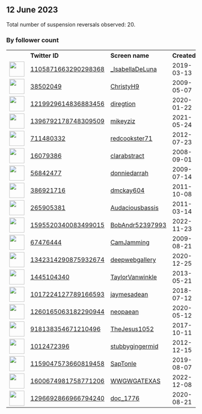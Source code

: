
## 12 June 2023
Total number of suspension reversals observed: 20.

### By follower count
<table><tr><th></th><th align="left">Twitter ID</th><th align="left">Screen name</th>
<th align="left">Created</th><th align="left">Status</th><th align="left">Suspended</th><th align="left">Followers</th>
<tr><td><a href="https://pbs.twimg.com/profile_images/1572682892584550404/C2Wskpyw_normal.jpg"><img src="https://pbs.twimg.com/profile_images/1572682892584550404/C2Wskpyw_normal.jpg" width="40px" height="40px" align="center"/></a></td><td><a href="https://twitter.com/intent/user?user_id=1105871663290298368">1105871663290298368</a></td><td><a href="https://twitter.com/_IsabellaDeLuna">_IsabellaDeLuna</a></td><td>2019-03-13</td><td align="center"></td><td>2022-09-23</td><td>11615</td></tr>
<tr><td><a href="https://pbs.twimg.com/profile_images/1561075901185531906/Nqgmees5_normal.jpg"><img src="https://pbs.twimg.com/profile_images/1561075901185531906/Nqgmees5_normal.jpg" width="40px" height="40px" align="center"/></a></td><td><a href="https://twitter.com/intent/user?user_id=38502049">38502049</a></td><td><a href="https://twitter.com/ChristyH9">ChristyH9</a></td><td>2009-05-07</td><td align="center"></td><td>2023-05-21</td><td>2038</td></tr>
<tr><td><a href="https://pbs.twimg.com/profile_images/1665914340564955136/m_1EOpdg_normal.jpg"><img src="https://pbs.twimg.com/profile_images/1665914340564955136/m_1EOpdg_normal.jpg" width="40px" height="40px" align="center"/></a></td><td><a href="https://twitter.com/intent/user?user_id=1219929614836883456">1219929614836883456</a></td><td><a href="https://twitter.com/diregtion">diregtion</a></td><td>2020-01-22</td><td align="center"></td><td>2023-03-06</td><td>1298</td></tr>
<tr><td><a href="https://pbs.twimg.com/profile_images/1644361996526321664/CBjB266V_normal.jpg"><img src="https://pbs.twimg.com/profile_images/1644361996526321664/CBjB266V_normal.jpg" width="40px" height="40px" align="center"/></a></td><td><a href="https://twitter.com/intent/user?user_id=1396792178748309509">1396792178748309509</a></td><td><a href="https://twitter.com/mikeyziz">mikeyziz</a></td><td>2021-05-24</td><td align="center"></td><td>2023-06-01</td><td>351</td></tr>
<tr><td><a href="https://pbs.twimg.com/profile_images/1564197937344913409/O0lwelbb_normal.jpg"><img src="https://pbs.twimg.com/profile_images/1564197937344913409/O0lwelbb_normal.jpg" width="40px" height="40px" align="center"/></a></td><td><a href="https://twitter.com/intent/user?user_id=711480332">711480332</a></td><td><a href="https://twitter.com/redcookster71">redcookster71</a></td><td>2012-07-23</td><td align="center"></td><td>2022-09-16</td><td>350</td></tr>
<tr><td><a href="https://pbs.twimg.com/profile_images/1589587513408376833/oExsQGKc_normal.jpg"><img src="https://pbs.twimg.com/profile_images/1589587513408376833/oExsQGKc_normal.jpg" width="40px" height="40px" align="center"/></a></td><td><a href="https://twitter.com/intent/user?user_id=16079386">16079386</a></td><td><a href="https://twitter.com/clarabstract">clarabstract</a></td><td>2008-09-01</td><td align="center"></td><td>2022-12-16</td><td>276</td></tr>
<tr><td><a href="https://pbs.twimg.com/profile_images/1414741220732006405/YAxPmpNy_normal.jpg"><img src="https://pbs.twimg.com/profile_images/1414741220732006405/YAxPmpNy_normal.jpg" width="40px" height="40px" align="center"/></a></td><td><a href="https://twitter.com/intent/user?user_id=56842477">56842477</a></td><td><a href="https://twitter.com/donniedarrah">donniedarrah</a></td><td>2009-07-14</td><td align="center"></td><td>2023-06-02</td><td>185</td></tr>
<tr><td><a href="https://pbs.twimg.com/profile_images/1574239477903794177/K3V3VZcg_normal.jpg"><img src="https://pbs.twimg.com/profile_images/1574239477903794177/K3V3VZcg_normal.jpg" width="40px" height="40px" align="center"/></a></td><td><a href="https://twitter.com/intent/user?user_id=386921716">386921716</a></td><td><a href="https://twitter.com/dmckay604">dmckay604</a></td><td>2011-10-08</td><td align="center"></td><td>2022-09-30</td><td>144</td></tr>
<tr><td><a href="https://pbs.twimg.com/profile_images/1664336686065807360/nlxZgrgu_normal.jpg"><img src="https://pbs.twimg.com/profile_images/1664336686065807360/nlxZgrgu_normal.jpg" width="40px" height="40px" align="center"/></a></td><td><a href="https://twitter.com/intent/user?user_id=265905381">265905381</a></td><td><a href="https://twitter.com/Audaciousbassis">Audaciousbassis</a></td><td>2011-03-14</td><td align="center"></td><td>2023-06-09</td><td>101</td></tr>
<tr><td><a href="https://pbs.twimg.com/profile_images/1624732521610022912/FGOxtaN7_normal.jpg"><img src="https://pbs.twimg.com/profile_images/1624732521610022912/FGOxtaN7_normal.jpg" width="40px" height="40px" align="center"/></a></td><td><a href="https://twitter.com/intent/user?user_id=1595520340083499015">1595520340083499015</a></td><td><a href="https://twitter.com/BobAndr52397993">BobAndr52397993</a></td><td>2022-11-23</td><td align="center"></td><td>2023-01-14</td><td>99</td></tr>
<tr><td><a href="https://pbs.twimg.com/profile_images/1545050667370221569/KbuH6atn_normal.jpg"><img src="https://pbs.twimg.com/profile_images/1545050667370221569/KbuH6atn_normal.jpg" width="40px" height="40px" align="center"/></a></td><td><a href="https://twitter.com/intent/user?user_id=67476444">67476444</a></td><td><a href="https://twitter.com/CamJamming">CamJamming</a></td><td>2009-08-21</td><td align="center"></td><td>2023-03-25</td><td>85</td></tr>
<tr><td><a href="https://pbs.twimg.com/profile_images/1342315303573868544/fKO3H-yw_normal.jpg"><img src="https://pbs.twimg.com/profile_images/1342315303573868544/fKO3H-yw_normal.jpg" width="40px" height="40px" align="center"/></a></td><td><a href="https://twitter.com/intent/user?user_id=1342314290875932674">1342314290875932674</a></td><td><a href="https://twitter.com/deepwebgallery">deepwebgallery</a></td><td>2020-12-25</td><td align="center"></td><td>2023-02-09</td><td>85</td></tr>
<tr><td><a href="https://pbs.twimg.com/profile_images/459713869577854977/qhGx9MZj_normal.jpeg"><img src="https://pbs.twimg.com/profile_images/459713869577854977/qhGx9MZj_normal.jpeg" width="40px" height="40px" align="center"/></a></td><td><a href="https://twitter.com/intent/user?user_id=1445104340">1445104340</a></td><td><a href="https://twitter.com/TaylorVanwinkle">TaylorVanwinkle</a></td><td>2013-05-21</td><td align="center">🔒</td><td>2023-03-22</td><td>47</td></tr>
<tr><td><a href="https://pbs.twimg.com/profile_images/1620558287925035008/LxA3SMfS_normal.jpg"><img src="https://pbs.twimg.com/profile_images/1620558287925035008/LxA3SMfS_normal.jpg" width="40px" height="40px" align="center"/></a></td><td><a href="https://twitter.com/intent/user?user_id=1017224127789166593">1017224127789166593</a></td><td><a href="https://twitter.com/jaymesadean">jaymesadean</a></td><td>2018-07-12</td><td align="center"></td><td>2023-06-02</td><td>33</td></tr>
<tr><td><a href="https://pbs.twimg.com/profile_images/1594456054267617293/PEJAlfT2_normal.jpg"><img src="https://pbs.twimg.com/profile_images/1594456054267617293/PEJAlfT2_normal.jpg" width="40px" height="40px" align="center"/></a></td><td><a href="https://twitter.com/intent/user?user_id=1260165063182290944">1260165063182290944</a></td><td><a href="https://twitter.com/neopaean">neopaean</a></td><td>2020-05-12</td><td align="center"></td><td>2022-11-27</td><td>20</td></tr>
<tr><td><a href="https://pbs.twimg.com/profile_images/923290823076261894/F3UzaHao_normal.jpg"><img src="https://pbs.twimg.com/profile_images/923290823076261894/F3UzaHao_normal.jpg" width="40px" height="40px" align="center"/></a></td><td><a href="https://twitter.com/intent/user?user_id=918138354671210496">918138354671210496</a></td><td><a href="https://twitter.com/TheJesus1052">TheJesus1052</a></td><td>2017-10-11</td><td align="center"></td><td></td><td>12</td></tr>
<tr><td><a href="https://pbs.twimg.com/profile_images/1477169106973601795/xIvxkFKC_normal.jpg"><img src="https://pbs.twimg.com/profile_images/1477169106973601795/xIvxkFKC_normal.jpg" width="40px" height="40px" align="center"/></a></td><td><a href="https://twitter.com/intent/user?user_id=1012472396">1012472396</a></td><td><a href="https://twitter.com/stubbygingermid">stubbygingermid</a></td><td>2012-12-15</td><td align="center"></td><td>2022-12-11</td><td>8</td></tr>
<tr><td><a href="https://pbs.twimg.com/profile_images/1666015230973943809/Gd7rKYVc_normal.jpg"><img src="https://pbs.twimg.com/profile_images/1666015230973943809/Gd7rKYVc_normal.jpg" width="40px" height="40px" align="center"/></a></td><td><a href="https://twitter.com/intent/user?user_id=1159047573660819458">1159047573660819458</a></td><td><a href="https://twitter.com/SapTonle">SapTonle</a></td><td>2019-08-07</td><td align="center">🔒</td><td>2023-06-03</td><td>2</td></tr>
<tr><td><a href="https://pbs.twimg.com/profile_images/1600676881400995840/RbodKez-_normal.jpg"><img src="https://pbs.twimg.com/profile_images/1600676881400995840/RbodKez-_normal.jpg" width="40px" height="40px" align="center"/></a></td><td><a href="https://twitter.com/intent/user?user_id=1600674981758771206">1600674981758771206</a></td><td><a href="https://twitter.com/WWGWGATEXAS">WWGWGATEXAS</a></td><td>2022-12-08</td><td align="center"></td><td>2023-01-03</td><td>1</td></tr>
<tr><td><a href="https://pbs.twimg.com/profile_images/1297734044575203328/I8Guq3sT_normal.jpg"><img src="https://pbs.twimg.com/profile_images/1297734044575203328/I8Guq3sT_normal.jpg" width="40px" height="40px" align="center"/></a></td><td><a href="https://twitter.com/intent/user?user_id=1296692866966794240">1296692866966794240</a></td><td><a href="https://twitter.com/doc_1776">doc_1776</a></td><td>2020-08-21</td><td align="center"></td><td>2022-07-10</td><td>0</td></tr>
</table>
